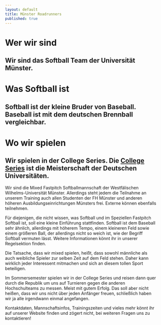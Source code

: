 ```yaml
---
layout: default
title: Münster Roadrunners
published: true
---
```


# Wer wir sind
## Wir sind das Softball Team der Universität Münster.
# Was Softball ist
## Softball ist der kleine Bruder von Baseball. Baseball ist mit dem deutschen Brennball vergleichbar.
# Wo wir spielen
## Wir spielen in der College Series. Die [College Series](http://www.college-series.de) ist die Meisterschaft der Deutschen Universitäten.

Wir sind die Mixed Fastpitch Softballmannschaft der Westfälischen Wilhelms-Universität Münster. Allerdings steht jedem die Teilnahme an unserem Training auch allen Studenten der FH Münster und anderen höheren Ausbildungseinrichtungen Münsters frei. Externe können ebenfalls teilnehmen.

Für diejenigen, die nicht wissen, was Softball und im Speziellen Fastpitch Softball ist, soll eine kleine Einführung stattfinden. Softball ist dem Baseball sehr ähnlich, allerdings mit höherem Tempo, einem kleineren Feld sowie einem größeren Ball, der allerdings nicht so weich ist, wie der Begriff Softball vermuten lässt. Weitere Informationen könnt ihr in unserer Regelsektion finden.

Die Tatsache, dass wir mixed spielen, heißt, dass sowohl männliche als auch weibliche Spieler zur selben Zeit auf dem Feld stehen. Daher kann wirklich jeder Interessent mitmachen und sich an diesem tollen Sport beteiligen.

Im Sommersemester spielen wir in der College Series und reisen dann quer durch die Republik um uns auf Turnieren gegen die anderen Hochschulteams zu messen. Meist mit gutem Erfolg. Das soll aber nicht heißen, dass wir uns nicht über jeden Anfänger freuen, schließlich haben wir ja alle irgendwann einmal angefangen.

Kontaktdaten, Mannschaftsinfos, Trainingszeiten und vieles mehr könnt ihr auf unserer Website finden und zögert nicht, bei weiteren Fragen uns zu kontaktieren! 